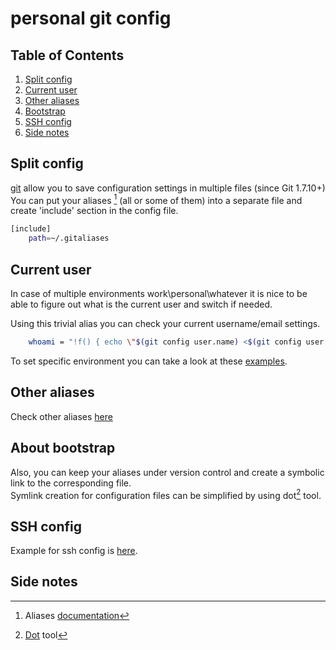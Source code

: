 # personal git config

## Table of Contents
1. [Split config](#split-config)
2. [Current user](#current-user)
3. [Other aliases](#other-aliases)
4. [Bootstrap](#bootstrap)
5. [SSH config](#ssh-config)
6. [Side notes](#side-notes)

## Split config
[git](http://git-scm.com) allow you to save configuration settings in multiple files (since Git 1.7.10+)  
You can put your aliases [^aliases] (all or some of them) into a separate file and create 'include' section in the config file.

```bash
[include]
    path=~/.gitaliases
```

## Current user
In case of multiple environments work\personal\whatever it is nice to be able to figure out what is the current user and switch if needed.  

Using this trivial alias you can check your current username/email settings.
```bash
    whoami = "!f() { echo \"$(git config user.name) <$(git config user.email)>\"; }; f"
```
To set specific environment you can take a look at these [examples](https://github.com/yantonov/gitconfig/blob/master/examples/.gitaliases_custom).

## Other aliases
Check other aliases [here](https://github.com/yantonov/gitconfig/blob/master/config/.gitaliases)

## About bootstrap
Also, you can keep your aliases under version control and create a symbolic link to the corresponding file.  
Symlink creation for configuration files can be simplified by using dot[^dot] tool.

## SSH config

Example for ssh config is [here](https://github.com/yantonov/gitconfig/blob/master/examples/ssh/config).

## Side notes

[^aliases]: Aliases [documentation](https://git-scm.com/book/en/v2/Git-Basics-Git-Aliases)  
[^dot]:[Dot](https://github.com/yantonov/dot) tool
